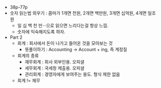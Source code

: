- 38p-77p
- 숫자 읽는법 외우기 : 콤마가 1개면 천원, 2개면 백만원, 3개면 십억원, 4개면 일조원
  - 일 십 백 천 만···으로 읽으면 느리다는걸 항상 느낌.
  - 숫자에 익숙해지도록 하자.
- Part 2
  - 회계 : 회사에서 돈이 나가고 들어온 것을 모아보는 것 
    - 뜻풀이하기 : Accounting -> Account + ing, 즉 계정질
  - 회계의 종류
    - 재무회계 : 회사 외부인용. 오피셜
    - 세무회계 : 국세청 제출용. 오피셜
    - 관리회계 : 경영자에게 보여주는 용도. 형식 제한 없음
  - 회계 != 재무
  

